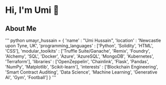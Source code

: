 # Hi, I'm Umi 👋

## About Me

''' python
umayr_hussain = {
  'name' : "Umi Hussain",
  'location' : 'Newcastle upon Tyne, UK',
  'programming_languages' : ['Python', 'Solidity', 'HTML', 'CSS'],
  'modular_toolkits' : ['Truffle Suite/Ganache', 'Remix', 'Foundry', 'Alchemy', 'SQL', 'Docker', 'Azure', 'AzureSQL', 'MongoDB', 'Kubernetes', 'Terraform'],
  'libraries' : ['OpenZeppelin', 'Chainlink', 'Flask', 'Pandas', 'NumPy', 'Matplotlib', 'Scikit-learn'],
  'interests' : ['Blockchain Engineering', 'Smart Contract Auditing', 'Data Science', 'Machine Learning', 'Generative AI', 'Gym', 'Football']
}
'''
